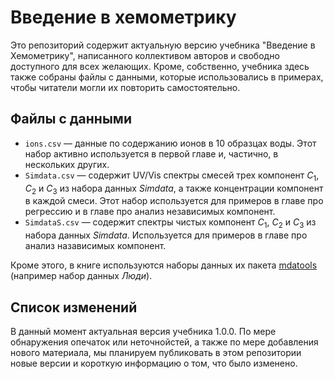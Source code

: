 # Введение в хемометрику

Это репозиторий содержит актуальную версию учебника "Введение в Хемометрику", написанного коллективом авторов и свободно доступного для всех желающих. Кроме, собственно, учебника здесь также собраны файлы с данными, которые использовались в примерах, чтобы читатели могли их повторить самостоятельно.

## Файлы с данными

* `ions.csv` — данные по содержанию ионов в 10 образцах воды. Этот набор активно используется в первой главе и, частично, в нескольких других.
* `Simdata.csv` — содержит UV/Vis спектры смесей трех компонент $C_1$, $C_2$ и $С_3$ из набора данных *Simdata*, а также концентрации компонент в каждой смеси. Этот набор используется для примеров в главе про регрессию и в главе про анализ независимых компонент.
* `SimdataS.csv` — содержит спектры чистых компонент $C_1$, $C_2$ и $С_3$ из набора данных *Simdata*. Используется для примеров в главе про анализ назависимых компонент.

Кроме этого, в книге используются наборы данных их пакета [mdatools](https://github.com/svkucheryavski/mdatools) (например набор данных *Люди*).

## Список изменений

В данный момент актуальная версия учебника 1.0.0. По мере обнаружения опечаток или неточнойстей, а также по мере добавления нового материала, мы планируем публиковать в этом репозитории новые версии и короткую информацию о том, что было изменено. 
